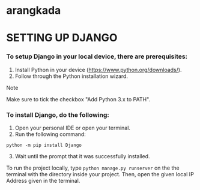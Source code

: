 # arangkada

# SETTING UP DJANGO

### To setup Django in your local device, there are prerequisites:
1. Install Python in your device (https://www.python.org/downloads/).
2. Follow through the Python installation wizard.

> [!NOTE]
> Make sure to tick the checkbox "Add Python 3.x to PATH".

### To install Django, do the following:
1. Open your personal IDE or open your terminal.
2. Run the following command:
```
python -m pip install Django
```
3. Wait until the prompt that it was successfully installed.

To run the project locally, type `python manage.py runserver` on the the terminal with the directory inside your project. Then, open the given local IP Address given in the terminal.
